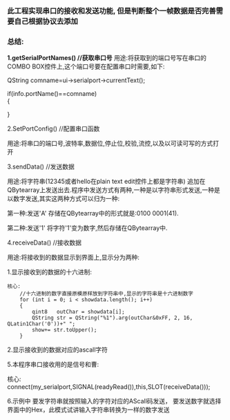 ### 此工程实现串口的接收和发送功能, 但是判断整个一帧数据是否完善需要自己根据协议去添加  ###  

### 总结: ###  


**1.getSerialPortNames()           //获取串口号**
  用途:将获取到的端口号写在串口的COMBO BOX控件上,这个端口号要在配置串口时需要,如下:  
  
  QString comname=ui->serialport->currentText();  
  
  if(info.portName()==comname)  
  {  
  
  }  
  
  

2.SetPortConfig()               //配置串口函数  

  用途:将串口的端口号,波特率,数据位,停止位,校验,流控,以及以可读可写的方式打开  
  

3.sendData()                    //发送数据  

  用途:将字符串(12345或者hello在plain text edit控件上都是字符串) 追加在QBytearray上发送出去.程序中发送方式有两种,一种是以字符串形式发送,一种是以数字发送,其实这两种方式可以归为一种:  
  
  第一种:发送'A'   存储在QBytearray中的形式就是:0100 0001(41).  
  
  第二种:发送'1'   将字符'1'变为数字,然后存储在QBytearray中.  
  
  
4.receiveData()                 //接收数据  

  用途:将接收到的数据显示到界面上,显示分为两种:  
  
  1.显示接收到的数据的十六进制:  
  
    核心:     
        //十六进制的数字直接原模原样放到字符串中,显示的字符串是十六进制数字
        for (int i = 0; i < showdata.length(); i++)
        {
            qint8   outChar = showdata[i];
            QString str = QString("%1").arg(outChar&0xFF, 2, 16, QLatin1Char('0'))+" ";
            show+= str.toUpper();
        }  
        
  2.显示接收到的数据对应的ascall字符    
  
  
5.本程序串口接收用的是信号和曹:  
  
  核心:    
  connect(my_serialport,SIGNAL(readyRead()),this,SLOT(receiveData()));


6.示例中 要发字符串就按照输入的字符对应的AScall码发送， 要发送数字就选择界面中的Hex，此模式试讲输入字符串转换为一样的数字发送

